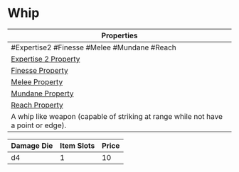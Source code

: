 # Whip

|Properties|
|----------|
|\#Expertise2 #Finesse #Melee #Mundane #Reach|
|[Expertise 2 Property](../Weapon%20Properties/Expertise%20X%20Property.md)|
|[Finesse Property](../Weapon%20Properties/Finesse%20Property.md)|
|[Melee Property](../Weapon%20Properties/Melee%20Property.md)|
|[Mundane Property](../../../Material%20Properties/Mundane%20Property.md)|
|[Reach Property](../Weapon%20Properties/Reach%20Property.md)|
|A whip like weapon (capable of striking at range while not have a point or edge).|

|Damage Die|Item Slots|Price|
|----------|----------|-----|
|d4|1|10|
